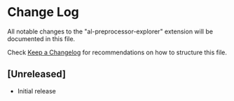 # Change Log

All notable changes to the "al-preprocessor-explorer" extension will be documented in this file.

Check [Keep a Changelog](http://keepachangelog.com/) for recommendations on how to structure this file.

## [Unreleased]

- Initial release